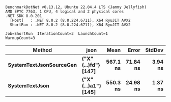 ```

BenchmarkDotNet v0.13.12, Ubuntu 22.04.4 LTS (Jammy Jellyfish)
AMD EPYC 7763, 1 CPU, 4 logical and 2 physical cores
.NET SDK 8.0.201
  [Host]   : .NET 8.0.2 (8.0.224.6711), X64 RyuJIT AVX2
  ShortRun : .NET 8.0.2 (8.0.224.6711), X64 RyuJIT AVX2

Job=ShortRun  IterationCount=3  LaunchCount=1  
WarmupCount=3  

```
| Method                  | json                | Mean     | Error    | StdDev  | Min      | Max      | Gen0   | Allocated |
|------------------------ |-------------------- |---------:|---------:|--------:|---------:|---------:|-------:|----------:|
| **SystemTextJsonSourceGen** | **{&quot;X&quot;(...)fd&quot;} [147]** | **567.1 ns** | **71.84 ns** | **3.94 ns** | **563.4 ns** | **571.3 ns** | **0.0029** |     **240 B** |
| **SystemTextJson**          | **{&quot;X&quot;(...)a1&quot;} [145]** | **550.3 ns** | **24.98 ns** | **1.37 ns** | **549.3 ns** | **551.9 ns** | **0.0029** |     **240 B** |
